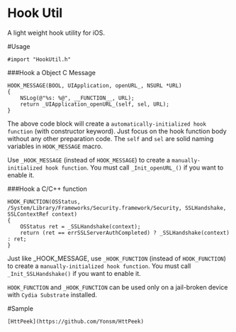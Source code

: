 
Hook Util
======

A light weight hook utility for iOS.

#Usage

	#import "HookUtil.h"

###Hook a Object C Message

	HOOK_MESSAGE(BOOL, UIApplication, openURL_, NSURL *URL)
	{
		NSLog(@"%s: %@", __FUNCTION__, URL);
		return _UIApplication_openURL_(self, sel, URL);
	}

The above code block will create a `automatically-initialized hook function` (with constructor keyword). Just focus on the hook function body without any other preparation code. The `self` and `sel` are solid naming variables in `HOOK_MESSAGE` macro.

Use `_HOOK_MESSAGE` (instead of `HOOK_MESSAGE`) to create a `manually-initialized hook function`. You must call `_Init_openURL_()` if you want to enable it.

###Hook a C/C++ function

	HOOK_FUNCTION(OSStatus, /System/Library/Frameworks/Security.framework/Security, SSLHandshake, SSLContextRef context)
	{
		OSStatus ret = _SSLHandshake(context);
	    return (ret == errSSLServerAuthCompleted) ? _SSLHandshake(context) : ret;
	}

Just like _HOOK_MESSAGE, use `_HOOK_FUNCTION` (instead of `HOOK_FUNCTION`) to create a `manually-initialized hook function`. You must call `_Init_SSLHandshake()` if you want to enable it.

`HOOK_FUNCTION` and `_HOOK_FUNCTION` can be used only on a jail-broken device with `Cydia Substrate` installed.

#Sample

	[HttPeek](https://github.com/Yonsm/HttPeek)

